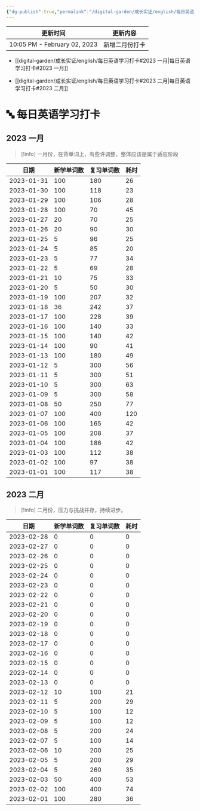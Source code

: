 ```yaml
---
{"dg-publish":true,"permalink":"/digital-garden/成长实证/english/每日英语学习打卡/"}
---
```



| 更新时间                         | 更新内容    |
| ---------------------------- | ------- |
| 10:05 PM - February 02, 2023 | 新增二月份打卡 |


* [[digital-garden/成长实证/english/每日英语学习打卡#2023 一月\|每日英语学习打卡#2023 一月]]

* [[digital-garden/成长实证/english/每日英语学习打卡#2023 二月\|每日英语学习打卡#2023 二月]]

# 🔤 每日英语学习打卡

## 2023 一月

> [!info] 一月份，在背单词上，有些许调整，整体应该是属于适应阶段

| 日期         | 新学单词数 | 复习单词数 | 耗时  |
| ---------- | ----- | ----- | --- |
| 2023-01-31 | 100   | 180   | 26  |
| 2023-01-30 | 100   | 118   | 23  |
| 2023-01-29 | 100   | 106   | 28  |
| 2023-01-28 | 100   | 70    | 45  |
| 2023-01-27 | 20    | 70    | 25  |
| 2023-01-26 | 20    | 90    | 30  |
| 2023-01-25 | 5     | 96    | 25  |
| 2023-01-24 | 5     | 85    | 20  |
| 2023-01-23 | 5     | 77    | 34  |
| 2023-01-22 | 5     | 69    | 28  |
| 2023-01-21 | 10    | 75    | 33  |
| 2023-01-20 | 5     | 50    | 30  |
| 2023-01-19 | 100   | 207   | 32  |
| 2023-01-18 | 36    | 242   | 37  |
| 2023-01-17 | 100   | 228   | 39  |
| 2023-01-16 | 100   | 140   | 33  |
| 2023-01-15 | 100   | 140   | 42  |
| 2023-01-14 | 100   | 90    | 41  |
| 2023-01-13 | 100   | 180   | 49  |
| 2023-01-12 | 5     | 300   | 56  |
| 2023-01-11 | 5     | 300   | 51  |
| 2023-01-10 | 5     | 300   | 63  |
| 2023-01-09 | 5     | 300   | 58  |
| 2023-01-08 | 50    | 250   | 77  |
| 2023-01-07 | 100   | 400   | 120 |
| 2023-01-06 | 100   | 165   | 42  |
| 2023-01-05 | 100   | 208   | 37  |
| 2023-01-04 | 100   | 186   | 42  |
| 2023-01-03 | 100   | 112   | 38  |
| 2023-01-02 | 100   | 97    | 38  |
| 2023-01-01 | 100   | 117   | 38  |


## 2023 二月

> [!info] 二月份，压力与挑战并存，持续进步。

| 日期         | 新学单词数 | 复习单词数 | 耗时 |
| ---------- | ----- | ----- | -- |
| 2023-02-28 | 0     | 0     | 0  |
| 2023-02-27 | 0     | 0     | 0  |
| 2023-02-26 | 0     | 0     | 0  |
| 2023-02-25 | 0     | 0     | 0  |
| 2023-02-24 | 0     | 0     | 0  |
| 2023-02-23 | 0     | 0     | 0  |
| 2023-02-22 | 0     | 0     | 0  |
| 2023-02-21 | 0     | 0     | 0  |
| 2023-02-20 | 0     | 0     | 0  |
| 2023-02-19 | 0     | 0     | 0  |
| 2023-02-18 | 0     | 0     | 0  |
| 2023-02-17 | 0     | 0     | 0  |
| 2023-02-16 | 0     | 0     | 0  |
| 2023-02-15 | 0     | 0     | 0  |
| 2023-02-14 | 0     | 0     | 0  |
| 2023-02-13 | 0     | 0     | 0  |
| 2023-02-12 | 10    | 100   | 21 |
| 2023-02-11 | 5     | 200   | 29 |
| 2023-02-10 | 5     | 100   | 12 |
| 2023-02-09 | 5     | 100   | 12 |
| 2023-02-08 | 5     | 200   | 24 |
| 2023-02-07 | 5     | 100   | 14 |
| 2023-02-06 | 10    | 200   | 25 |
| 2023-02-05 | 5     | 200   | 29 |
| 2023-02-04 | 5     | 260   | 35 |
| 2023-02-03 | 50    | 400   | 53 |
| 2023-02-02 | 100   | 400   | 74 |
| 2023-02-01 | 100   | 280   | 36 |

